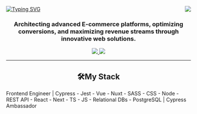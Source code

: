 <img align="right" src="https://visitor-badge.laobi.icu/badge?page_id=idncod.visitor-badge" />
<a href="https://git.io/typing-svg"><img src="https://readme-typing-svg.herokuapp.com?font=IBM+Plex+Mono&pause=1000&color=3FF72C&center=true&vCenter=true&random=false&width=435&lines=idncod;Viola+Lykova;Frontend+Engineer" alt="Typing SVG" /></a>

<!--<h1 align="center">
    <img src="https://readme-typing-svg.herokuapp.com/?font=Righteous&size=35&center=true&vCenter=true&width=500&height=70&duration=4000&lines=viola_lykova;" />
</h1>-->
<h3 align="center">Architecting advanced E-commerce platforms, optimizing conversions, and maximizing revenue streams through innovative web solutions.</h3>
<div align="center"> 
  <a href="mailto:idncod@proton.me">
    <img src="https://img.shields.io/badge/Gmail-333333?style=for-the-badge&logo=gmail&logoColor=red" />
  </a>
  <a href="https://www.linkedin.com/in/violettalykova/" target="_blank">
    <img src="https://img.shields.io/badge/LinkedIn-0077B5?style=for-the-badge&logo=linkedin&logoColor=white" target="_blank" />
  </a>
</div>
 <hr/>
 
<!-- START My tech stack -->
<h2 align="center">🛠️My Stack</h2>
<p>Frontend Engineer | Cypress - Jest - Vue - Nuxt - SASS - CSS - Node - REST API - React - Next - TS - JS - Relational DBs - PostgreSQL | Cypress Ambassador</p>



